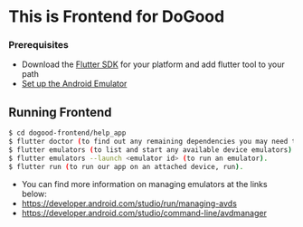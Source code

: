 # This is Frontend for DoGood 

### Prerequisites

  - Download the [Flutter SDK](https://flutter.dev/docs/development/tools/sdk/releases) for your platform and add flutter tool to your path
  - [Set up the Android Emulator](https://flutter.dev/docs/get-started/install/windows#android-setup)


## Running Frontend

```sh
$ cd dogood-frontend/help_app
$ flutter doctor (to find out any remaining dependencies you may need to install). 
$ flutter emulators (to list and start any available device emulators).
$ flutter emulators --launch <emulator id> (to run an emulator).
$ flutter run (to run our app on an attached device, run).
```
- You can find more information on managing emulators at the links below:
- https://developer.android.com/studio/run/managing-avds 
- https://developer.android.com/studio/command-line/avdmanager
